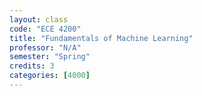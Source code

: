 ```yaml
---
layout: class
code: "ECE 4200"
title: "Fundamentals of Machine Learning"
professor: "N/A"
semester: "Spring"
credits: 3
categories: [4000]
---
```

